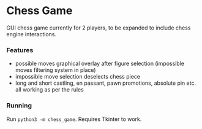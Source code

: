 # Chess Game
GUI chess game currently for 2 players, to be expanded to include chess engine interactions.
### Features
- possible moves graphical overlay after figure selection (impossible moves filtering system in place)
- impossible move selection deselects chess piece
- long and short castling, en passant, pawn promotions, absolute pin etc. all working as per the rules
### Running
Run `python3 -m chess_game`. Requires Tkinter to work.
